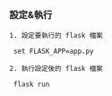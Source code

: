 ```

```

### 設定&執行
```
1. 設定要執行的 flask 檔案

 set FLASK_APP=app.py

2. 執行設定後的 flask 檔案

 flask run
 
 ```
